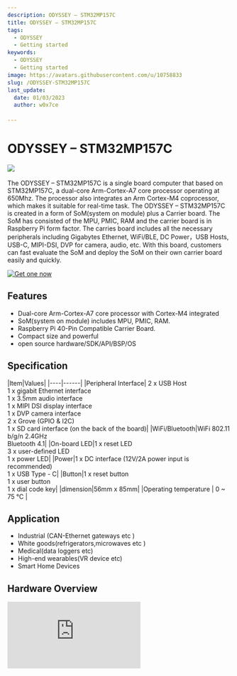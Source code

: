 ```yaml
---
description: ODYSSEY – STM32MP157C
title: ODYSSEY – STM32MP157C
tags:
  - ODYSSEY
  - Getting started
keywords:
  - ODYSSEY
  - Getting started
image: https://avatars.githubusercontent.com/u/10758833
slug: /ODYSSEY-STM32MP157C
last_update:
  date: 01/03/2023
  author: w0x7ce

---
```


# ODYSSEY – STM32MP157C

 ![](https://files.seeedstudio.com/wiki/ODYSSEY-STM32MP157C/IMG/perspective-19.png)

The ODYSSEY – STM32MP157C is a single board computer that based on STM32MP157C, a dual-core Arm-Cortex-A7 core processor operating at 650Mhz. The processor also integrates an Arm Cortex-M4 coprocessor, which makes it suitable for real-time task. The ODYSSEY – STM32MP157C is created in a form of SoM(system on module) plus a Carrier board. The SoM has consisted of the MPU, PMIC, RAM and the carrier board is in Raspberry Pi form factor. The carries board includes all the necessary peripherals including Gigabytes Ethernet, WiFi/BLE, DC Power，USB Hosts, USB-C, MIPI-DSI, DVP for camera, audio, etc. With this board, customers can fast evaluate the SoM and deploy the SoM on their own carrier board easily and quickly.

[![Get one now](https://files.seeedstudio.com/wiki/Seeed-WiKi/docs/images/get_one_now.png)](https://www.seeedstudio.com/ODYSSEY-STM32MP157C-p-4464.html)


## Features

- Dual-core Arm-Cortex-A7 core processor with Cortex-M4 integrated
- SoM(system on module) includes MPU, PMIC, RAM. 
- Raspberry Pi 40-Pin Compatible Carrier Board.
- Compact size and powerful
- open source hardware/SDK/API/BSP/OS

## Specification

<div>
  |Item|Values|
  |----|------|
  |Peripheral Interface| 2 x USB Host<br />1 x gigabit Ethernet interface<br />1 x 3.5mm audio interface<br />1 x MIPI DSI display interface<br />1 x DVP camera interface<br />2 x Grove (GPIO &amp; I2C)<br />1 x SD card interface (on the back of the board)|
  |WiFi/Bluetooth|WiFi 802.11 b/g/n 2.4GHz<br />Bluetooth 4.1|
  |On-board LED|1 x reset LED<br />3 x user-defined LED<br />1 x power LED|
  |Power|1 x DC interface (12V/2A power input is recommended)<br />1 x USB Type - C|
  |Button|1 x reset button<br />1 x user button<br />1 x dial code key|
  |dimension|56mm x 85mm|
  |Operating temperature | 0 ~ 75 ℃ |
</div>


## Application

- Industrial (CAN-Ethernet gateways etc )
- White goods(refrigerators,microwaves etc )
- Medical(data loggers etc)
- High-end wearables(VR device etc)
- Smart Home Devices

## Hardware Overview

<iframe src="https://3dwarehouse.sketchup.com/embed/6eecf961-5dd1-4baf-94e4-72f130c5542d" frameBorder={0} scrolling="no" marginHeight={0} marginWidth={0} width={580} height={326} allowFullScreen />


ODYSSEY – STM32MP157C consists of two parts: Carrier board and Seeed SoM - STM32MP157C.

Carrier board hardware details follow:

 ![](https://files.seeedstudio.com/wiki/ODYSSEY-STM32MP157C/IMG/front.png)

 ![](https://files.seeedstudio.com/wiki/ODYSSEY-STM32MP157C/IMG/back.png)

- **1.Carrier board :** Install the Seeed SoM-STM32MP157C area, if the user wants to remove the core board, slowly tilt the core board up and then remove, never remove by hand.

- **2.DC Power Input Port :** 12V~24V/2A (12V/2A power input is recommended)(5.5x2.1mm center-positive barrel).

- **3.ETH Interface :** Network cable interface can be connected to gigabit level network.

- **4.USB Host:** Two USB Host ports.

- **5.USB Device:** USB 2.0 Type C. If Type C is used as board power input, a 5V/3A power adapter should be used.

- **6.Digital Grove Interface:** Connect the Grove interface to the digital pin. 

- **7.IIC Grove Interface:** Connect the Grove interface to the IIC pin.

- **8.American Standard 3.5mm:**  Audio interface.

- **9.MIPI DSI Interface:** Connect to a display with a MIPI DSI interface(FPC 20Pin 1.0mm).

- **10.40 PIN GPIO Interface:** Compatible with Raspberry Pi's 40-PIN.

- **11.AP6236:** 2.4G WiFi & BT 4.2 control chip.

- **12.Slide Switch:** Can be used to select SD card or eMMC to start.

- **13.Debug UART:** The system default debugging serial port can enter this serial port to access the system, we'll talk more about how to do that later.

- **14.JST 1.0mm:** 3VRTC battery interface.

- **15.RST Key:** system reset key.

- **16.PWR Button:** Long press about 8S to shut down, short press to boot.

- **17.User Button:** User programmable buttons.

- **18.PWR LED:** Development board power led.

- **19.User LED:** User programmable led.

- **20.ACA-5036-A2-CC-S:** Onboard 2.4G ceramic antenna.

- **21.The IPEX 1 generation:** External 2.4 G external antenna seat(When using an external antenna, need remove R49, R51 0Ω welding)

- **22. SD card slot:** Is the area where a micro-sd card with the system is inserted.

- **23.DVP camera interface :** Connect to camera with DVP interface (FPC 20Pin 1.0mm).

- **24.KSZ9031:** 1000M Network cable drive network card.

- **25.STMPS2252MTR:** Power switch chip.

- **26.MP9943:** Buck DCDC Power chip.

- **27.WM8960:** Audio codec chip.

- **28.MP2161:** Buck DCDC Power chip.

### Pin Function

![](https://files.seeedstudio.com/wiki/ODYSSEY-STM32MP157C/IMG/GPIO.png)

ODYSSEY - STM32MP157C's 40-pin is fully compatible with Raspberry Pi's 40PIN, including GPIO, IIC, UART, SPI, IIS and PWM pins.

## Introduction To Software

### Preparatory Work

**Materials Required**

- ODYSSEY – STM32MP157C
- Wi-Fi network
- 4GB (or more memory) SD card and SD card reader
- PC or Mac
- [USB To Uart Adapter](https://www.seeedstudio.com/USB-To-Uart-5V%26amp%3B3V3-p-1832.html) (optional)
- 12V/2A DC interface adapter for power supply (optional)
- A USB type-c cable

<div className="admonition warning">
  <p className="admonition-title">Caution</p>
  Please plug the USB cable gently, otherwise you may damage the interface.Please use the USB cable with 4 wires inside, the 2 wires cable can't transfer data. If you are not sure about the wire you have, you can click <a href="https://www.seeedstudio.com/USB-3-1-Type-C-to-A-Cable-1-Meter-3-1A-p-4085.html"><b>here</b></a> to buy
</div>

**Mirror Installation**

Like Raspberry Pi, you need to install the ODYSSEY – STM32MP157C image from your SD card to get it up and running. We offer two ways to start ODYSSEY – STM32MP157C. You can boot from an SD card or from eMMC.

**A. Boot from SD card**

- **Step 1.** Select the [firmware](https://files.seeedstudio.com/linux/ODYSSEY%E2%80%93STM32MP157C/stm32mp1-debian-buster-console-armhf-latest-2gb.img.xz) you want to download:

- **Step 2.** Connect an SD card to a PC or MAC with an SD card reader, an SD card with more than 4G memory is required.

- **Step 3.** <font face>Click here to download <a href="https://etcher.io/">Etcher</a>, then use the Etcher to write the  ```*.img.xz``` file directly to the SD card. Or extract the ```*.img.xz``` file into a ```*.img``` file, and then burn it to an SD card using another mirror write tool. <br /><br />Click the plus icon to add the newly downloaded image file and the software will automatically select the SD card you inserted. Then click Flash! writing. It takes about 10 minutes to finish.</font>

![](https://files.seeedstudio.com/wiki/ODYSSEY-STM32MP157C/IMG/stm32_flash_sd.png)


- **Step 4.** After writing the image to the SD card, insert the SD card into ODYSSEY – STM32MP157C. Use USB type-c port to power the Carrier board. Do not take out the SD card during writing. ODYSSEY – STM32MP157C will boot from the SD card, you can see the PWR and USER LED lighting on SOM. Now, go to the next section: the serial console.

<div class="admonition note" >
<p class="admonition-title">Note</p>
they mean to start up failed if the USER LED does not blink.Please check the boot switch whether it is SD_CARD.
</div>

- **Step 5.** After writing the image to the SD card, insert the SD card into ODYSSEY – STM32MP157C. Use USB type-c port to power the Carrier board. Do not take out the SD card during writing. ODYSSEY – STM32MP157C will boot from the SD card, you can see the PWR and USER LED lighting on SOM. Now, go to the next section: the serial console.

**B. Boot from eMMC**

<div class="admonition note" >
<p class="admonition-title">Note</p>
If you want to Boot from eMMC, you have to access next section: the serial console first.
</div>

- **Step 1.** the process is the same as **A. Boot from SD card** if you first start up the ODYSSEY – STM32MP157C.

- **Step 2.** Edit /boot/uEnv.txt to start eMMC boot then reboot.

```bash
sudo sh -c "echo cmdline=init=/opt/scripts/tools/eMMC/init-eMMC-flasher-v3-stm32mp1.sh >> /boot/uEnv.txt"
sudo reboot
```

- **Step 3.** Wait for the USER LED bright continuously.that indicate the eMMC boot successfully if the USER LED bright continuously.

- **Step 4.** Power off and unplug the SD card.

- **Step 5.** Set the slide switch to EMMC and restart.

**Serial Console**

Now your ODYSSEY – STM32MP157C is up, you may want to access your Linux system through the console, then set up Network, and so on. A serial port access method is provided for Linux access:

- UART port - Used to debug low-level problems.(recommend)


**Connect via UART port**

In this section, we'll walk you through the use of the USB to TTL adapter, which connects to the ODYSSEY – STM32MP157C's Uart port(Located at the upper right of ODYSSEY – STM32MP157C), to establish a connection between your computer and ODYSSEY -STM32MP157C.

![](https://files.seeedstudio.com/wiki/ODYSSEY-STM32MP157C/IMG/uart_connection.png)

- **Step 1.** Connect Uart port To PC/Mac using USB To TTL Adapter.If you don't have USB To TTL Adapter, click [HERE](https://www.seeedstudio.com/catalogsearch/result/?q=UART) to buy.（RX->TX,TX->RX）

- **Step 2.** Using the following serial debugging tools, the baud rate is 115200:
    - Windows : Use [PUTTY](https://www.chiark.greenend.org.uk/~sgtatham/putty/latest.html), select ```Serial``` protocol, fill in the COM port corresponding to ODYSSEY -STM32MP157C,```115200``` baud rate, 8 bit, no parity bits, a stop bit 1, no flow control.
    - Linux : Depending on the USB To TTL Adapter, should be ```screen /dev/ttyACM0(,1, and so on) 115200``` or ```screen /dev/ttyUSB0(,1, and so on) 115200```.
    - Mac : Depending on the USB To TTL Adapter, should be ```screen /dev/cu.usbserial1412(,1422, and so on) 115200``` or ```screen /dev/cu.usbmodem1412(,1422, and so on) 115200```.

- **Step 3.** The default user name is ```debian```, the password is ```temppwd```

- **Step 4.** If you don't have USB to TTL Adapter, you can also use Arduino. If you use Arduino, connect one end of the jumper to the Arduino's RESET pin and the other end to the Arduino's GND pin. This will bypass your Arduino's ATMEGA MCU and turn your Arduino into a USB to TTL adapter. Please refer [HERE](https://www.youtube.com/watch?v=qqSLwK1DP8Q) Video tutorial. Now connect the GND pin of Arduino to the GND pin of ODYSSEY -STM32MP157C's Uart port. Connect Rx pins on Arduino to Rx pins on ODYSSEY -STM32MP157C's Uart port. Connect the Tx pin on the Arduino to the Tx pin on the ODYSSEY -STM32MP157C Uart port. Finally, connect the Arduino to the PC/Mac via the Arduino's USB cable. Now check to see if your PC/Mac has found your Arduino by typing the following command:

```
ls /dev/cu.usb* (Mac)
ls /dev/ttyACM* (Linux)
```
You should get feedback like this:

```
/dev/cu.usbmodem14XX where XX will vary depending on which USB port you used (on Mac)
/dev/ttyACMX where X will vary depending on which USB port you used  (on Linux)
```
Now follow the steps above to connect to ODYSSEY – STM32MP157C via a serial connection. This is usually what we need to do when we first boot up, as you will then set up ODYSSEY – STM32MP157C for Wi-Fi connection and then SSH connection.

**Network Settings**

**A. Ethernet connection**

You can connect to the network using an Ethernet cable. Just plug in the Ethernet cable to the Internet.
Now, go to the next section: the Basic tool install.

**B. Wi-Fi Settings**

<div className="admonition note">
  <p className="admonition-title">Note</p>
  If you want to using Wi-Fi, you have to access next section: Basic tool install first.
</div>

- **Step 1.** Check the version of Linux kernel in the current environment and install the header file of kernel version.

```bash
sudo apt install linux-headers-$(uname -r) -y
```

- **Step 2.** Make and install driver of stm32p1 from `seeed-linux-dtverlays` in the GitHub.

```bash
git clone https://github.com/Seeed-Studio/seeed-linux-dtverlays
cd seeed-linux-dtverlays
make all_stm32mp1 CUSTOM_MOD_FILTER_OUT="jtsn-wm8960" && sudo make install_stm32mp1 CUSTOM_MOD_FILTER_OUT="jtsn-wm8960"
```

- **Step 3.** add dtbo package in `/boot/uEnv.txt` to make it become effective after reboot.

```bash
sudo sh -c "echo uboot_overlay_addr0=/lib/firmware/stm32mp1-seeed-ap6236.dtbo >> /boot/uEnv.txt"
sudo reboot
```

- **Step 4.** Connect the wifi

Configure the ODYSSEY – STM32MP157C network through the network management tool `connmanctl`, which has been installed on the ODYSSEY -STM32MP157C image. Follow these instructions to easily complete the configuration. 

```
robot@ev3dev:~$ sudo connmanctl
Error getting VPN connections: The name net.connman.vpn was not provided by any
connmanctl> enable wifi
Enabled wifi
connmanctl> scan wifi
Scan completed for wifi
connmanctl> services
*AO Wired                ethernet_b827ebbde13c_cable
                         wifi_e8de27077de3_hidden_managed_none
    AH04044914           wifi_e8de27077de3_41483034303434393134_managed_psk
    Frissie              wifi_e8de27077de3_46726973736965_managed_psk
    ruijgt gast          wifi_e8de27077de3_7275696a67742067617374_managed_psk
    schuur               wifi_e8de27077de3_736368757572_managed_psk
connmanctl> agent on
Agent registered
connmanctl> connect wifi_e8de27077de3_41      # You can use the TAB key at this point to autocomplete the name
connmanctl> connect wifi_e8de27077de3_41483034303434393134_managed_psk
Agent RequestInput wifi_e8de27077de3_41483034303434393134_managed_psk
  Passphrase = [ Type=psk, Requirement=mandatory ]
Passphrase? *************
Connected wifi_e8de27077de3_41483034303434393134_managed_psk
connmanctl> quit
```

Now use the following command to find ODYSSEY – STM32MP157C's IP address. 
```
ifconfig
```

**Basic tool install**

***1.SSH***

SSH, short for Secure Shell, is formulated by the Network Working Group of IETF. SSH is a security protocol based on the application layer. SSH is a more reliable protocol that provides security for remote login sessions and other network services. There is no SSH protocol in the image provided by us, so we need to configure it through the serial port, so as to realize the communication between the device and the computer through SSH protocol. Enter the following command to install the SSH service in ODYSSEY -STM32MP157C.

```bash
sudo apt install ssh -y
```

Next, we'll use SSH to access ODYSSEY – STM32MP157C. Windows users can use third-party SSH clients. For Linux/Mac users, the SSH client is built in.

- Windows users : Use PUTTY, select SSH protocol, fill in the correct IP address and click open. The user name is debian and the password is temppwd.

- Linux/Mac users :
```
ssh debian@IP
// password: temppwd
```

<div class="admonition note" >
<p class="admonition-title">Note</p>
If the performance experience degrades while using SSH, please switch to a more accessible WiFi network.
</div>

***2.GIT***

Git is a free and open source distributed version control system designed to handle everything from small to very large projects with speed and efficiency.

```bash
sudo apt install git -y
```

***3.MAKE***

```bash
sudo apt install make device-tree-compiler gcc -y
```

***4.WGET***

```bash
sudo apt install wget -y
```

**Bluetooth Setting Up**

- **Step 1.** Check the version of Linux kernel in the current environment and install the header file of kernel version.

```bash
sudo apt install linux-headers-$(uname -r) -y
```

- **Step 2.** Make and install driver of stm32p1 from `seeed-linux-dtverlays` in the GitHub.

```bash
git clone https://github.com/Seeed-Studio/seeed-linux-dtverlays
cd seeed-linux-dtverlays
make all_stm32mp1 CUSTOM_MOD_FILTER_OUT="jtsn-wm8960" && sudo make install_stm32mp1 CUSTOM_MOD_FILTER_OUT="jtsn-wm8960"
```

- **Step 3.** add dtbo package in `/boot/uEnv.txt` to make it become effective after reboot.

```bash
sudo sh -c "echo uboot_overlay_addr0=/lib/firmware/stm32mp1-seeed-ap6236.dtbo >> /boot/uEnv.txt"
sudo reboot
```

**Activate the bluetooth**

Then activate the bluetooth by the command:

```
sudo apt -y install bluetooth bluez bluez-tools rfkill
systemctl is-enabled bluetooth.service
```

**Connect the bluetooth**

- **Step 1.** Scan the bluetooch by using bluetoothctl

the bluetoothctl is a tool that controls the Bluetooth to connect the other Bluetooth.

```
debian@npi:~$ bluetoothctl
[NEW] Controller 43:43:A0:12:1F:AC ReSpeaker-1FAC [default]
Agent registered
[bluetooth]# scan on
Discovery started
[CHG] Controller 43:43:A0:12:1F:AC Discovering: yes
[NEW] Device C8:69:CD:BB:9B:B3 C8-69-CD-BB-9B-B3
[NEW] Device E1:D9:68:0E:51:C0 MTKBTDEVICE
[NEW] Device 62:15:9C:3F:40:AA 62-15-9C-3F-40-AA
[NEW] Device 56:AF:DE:C0:34:25 56-AF-DE-C0-34-25
[NEW] Device B8:86:87:99:FB:10 SOLARRAIN
[CHG] Device B8:86:87:99:FB:10 Trusted: yes
[NEW] Device 04:5D:4B:81:35:84 MDR-1000X
[CHG] Device 04:5D:4B:81:35:84 Trusted: yes
[CHG] Device 4C:04:59:38:D3:25 ManufacturerData Key: 0x004c
[CHG] Device 4C:04:59:38:D3:25 ManufacturerData Value:
  10 05 0b 10 99 18 0a                             .......
[bluetooth]# scan off
[CHG] Device 04:5D:4B:81:35:84 RSSI is nil
[CHG] Device B8:86:87:99:FB:10 TxPower is nil
[CHG] Device B8:86:87:99:FB:10 RSSI is nil
[CHG] Device 4C:04:59:38:D3:25 RSSI is nil
[CHG] Device 58:44:98:93:35:24 RSSI is nil
Discovery stopped
[bluetooth]#

```

- **Step 2.** Now using the command `pair + device ID` to match bluetooth device with the ODYSSEY – STM32MP157C.

- **Step 3.** When you see the messega `Pairing successful`, tap `connect + device ID`.

```
[bluetooth]# pair 04:5D:4B:81:35:84
Attempting to pair with 04:5D:4B:81:35:84
[CHG] Device 04:5D:4B:81:35:84 Connected: yes
[CHG] Device 04:5D:4B:81:35:84 UUIDs: 00001108-0000-1000-8000-00805f9b34fb
[CHG] Device 04:5D:4B:81:35:84 UUIDs: 0000110b-0000-1000-8000-00805f9b34fb
[CHG] Device 04:5D:4B:81:35:84 UUIDs: 0000110c-0000-1000-8000-00805f9b34fb
[CHG] Device 04:5D:4B:81:35:84 UUIDs: 0000110e-0000-1000-8000-00805f9b34fb
[CHG] Device 04:5D:4B:81:35:84 UUIDs: 0000111e-0000-1000-8000-00805f9b34fb
[CHG] Device 04:5D:4B:81:35:84 ServicesResolved: yes
[CHG] Device 04:5D:4B:81:35:84 Paired: yes
Pairing successful
[CHG] Controller 43:43:A0:12:1F:AC Discoverable: no
[CHG] Device 04:5D:4B:81:35:84 ServicesResolved: no
[CHG] Device 04:5D:4B:81:35:84 Connected: no
[CHG] Controller 43:43:A0:12:1F:AC Discoverable: yes
[bluetooth]# connect 04:5D:4B:81:35:84
Attempting to connect to 04:5D:4B:81:35:84
[CHG] Device 04:5D:4B:81:35:84 Connected: yes
Connection successful
[CHG] Device 04:5D:4B:81:35:84 ServicesResolved: yes
[CHG] Controller 43:43:A0:12:1F:AC Discoverable: no
[MDR-1000X]#
```

If `Connection successful` pops up, configuration!

## CANBUS Communication

The following is the process of CANBUS communication using [2 Channel CAN BUS FD Shield for Raspberry Pi](https://www.seeedstudio.com/2-Channel-CAN-BUS-FD-Shield-for-Raspberry-Pi-p-4072.html) based on ODYSSEY -- STM32MP157C, first use [Seeeduino V4.2](https://www.seeedstudio.com/Seeeduino-V4-2-p-2517.html) to collect the environment temperature and humidity, and then through the Seeeduino V4.2 [CAN - BUS shields V2](https://www.seeedstudio.com/CAN-BUS-Shield-V2.html) above and the ODYSSEY – STM32MP157C Channel 2 CAN BUS FD shields above for Raspberry Pi communication.

### Preparation Work

**Materials Required**

- ODYSSEY - STM32MP157C
- Wi-Fi network
- 4GB (or more than 4GB) SD card and SD card reader
- PC or Mac
- [USB To Uart Adapter](https://www.seeedstudio.com/USB-To-Uart-5V%26amp%3B3V3-p-1832.html)(optional)
- 12V/2ADC interface adapter for power supply (optional)
- A USB type-c cable
- Two double-male dupont lines
- [CAN-BUS Shield V2](https://www.seeedstudio.com/CAN-BUS-Shield-V2.html)
- [Seeeduino V4.2](https://www.seeedstudio.com/Seeeduino-V4-2-p-2517.html)
- [2 Channel CAN BUS FD Shield for Raspberry Pi](https://www.seeedstudio.com/2-Channel-CAN-BUS-FD-Shield-for-Raspberry-Pi-p-4072.html)
- [Grove - Light Sensor v1.2](https://www.seeedstudio.com/Grove-Light-Sensor-v1-2.html)
- [Grove - I2C High Accuracy Temp&Humi Sensor (SHT35)](https://www.seeedstudio.com/catalogsearch/result/?q=sht35)

**Hardware Connection**

- **Step 1.** According to the [installation guide](https://wiki.seeedstudio.com/2-Channel-CAN-BUS-FD-Shield-for-Raspberry-Pi/#mounting-guide) insert 2 Channel CAN BUS FD Shield for Raspberry Pi onto ODYSSEY - STM32MP157C.
- **Step 2.** Insert CAN BUS Shield V2 into Seeeduino V4.2.
- **Step 3.** Connect Channel CAN BUS FD Shield for Raspberry Pi to can-bus Shield V2 using jumper wire.

|2 Channel CAN BUS FD Shield for Raspberry Pi|CAN-BUS Shield V2|
|:----:|:------:|
|CAN_0_L|CANL|
|CAN_0_H|CANH|

- **Step 4.** Power ODYSSEY STM32MP157C and Seeeduino V4.2

**Dependency installation**

- **Step 1.** Install the environment for `python`.

```bsah
sudo apt update
sudo apt install python3 python3-distutils python3-pyqt5  python3-pip python3-numpy -y
sudo pip3 install python-can pyqtgraph
```
- **Step 2.** Install `git`.

```bsah
sudo apt install git -y
```

- **Step 3.** Install the `make` related environment.

```bsah
sudo apt install make device-tree-compiler gcc -y
```

### software installation

**Install CAN-HAT and LCD drivers**

- **Step 1.** Check the version of Linux kernel in the current environment and install the header file of kernel version.

```bash
sudo apt install linux-headers-$(uname -r) -y
```

- **Step 2.** Make and install driver of stm32p1 from `seeed-linux-dtverlays` in the GitHub.

```bash
git clone https://github.com/Seeed-Studio/seeed-linux-dtverlays
cd seeed-linux-dtverlays
make all_stm32mp1 CUSTOM_MOD_FILTER_OUT="jtsn-wm8960" && sudo make install_stm32mp1 CUSTOM_MOD_FILTER_OUT="jtsn-wm8960"
```

- **Step 3.** add dtbo package in `/boot/uEnv.txt` to make it become effective after reboot.

```bash
sudo sh -c "echo uboot_overlay_addr7=/lib/firmware/stm32mp1-seeed-lcd-01.dtbo >> /boot/uEnv.txt"
sudo sh -c "echo uboot_overlay_addr8=/lib/firmware/stm32mp1-MCP2517FD-can0.dtbo >> /boot/uEnv.txt"
sudo reboot
```

- **Step 4.** Check the driver whether install successfully by using `dmesg`, you will view the below information if it is successful.

```bash
debian@npi:~$ sudo insmod /lib/modules/$(uname -r)/extra/seeed/mcp25xxfd-can.ko
debian@npi:~$ dmesg | grep spi
[    1.057609] spi_stm32 44009000.spi: driver initialized
[    9.852726] mcp25xxfd spi0.0: Linked as a consumer to regulator.6
[    9.966510] mcp25xxfd spi0.0: MCP2517 successfully initialized.

debian@npi:~$ ifconfig -a
can0: flags=128<NOARP>  mtu 16
        unspec 00-00-00-00-00-00-00-00-00-00-00-00-00-00-00-00  txqueuelen 10  (UNSPEC)
        RX packets 0  bytes 0 (0.0 B)
        RX errors 0  dropped 0  overruns 0  frame 0
        TX packets 0  bytes 0 (0.0 B)
        TX errors 0  dropped 0 overruns 0  carrier 0  collisions 0
```

**Config CAN-HAT and LCD**

- **Step 1.** Configure `can-bus`

```bash
sudo ip link set can0 up type can bitrate 500000 dbitrate 8000000 restart-ms 1000 berr-reporting on fd on
sudo ifconfig can0 txqueuelen 65536

debian@npi:~$ ip -details link show can0
3: can0: <NOARP,UP,LOWER_UP,ECHO> mtu 16 qdisc pfifo_fast state UNKNOWN mode DEFAULT group default qlen 10
    link/can  promiscuity 0 minmtu 0 maxmtu 0
    can state ERROR-ACTIVE (berr-counter tx 0 rx 0) restart-ms 0
          bitrate 500000 sample-point 0.875
          tq 25 prop-seg 34 phase-seg1 35 phase-seg2 10 sjw 1
          mcp25xxfd: tseg1 2..256 tseg2 1..128 sjw 1..128 brp 1..256 brp-inc 1
          mcp25xxfd: dtseg1 1..32 dtseg2 1..16 dsjw 1..16 dbrp 1..256 dbrp-inc 1
          clock 40000000numtxqueues 1 numrxqueues 1 gso_max_size 65536 /gso_max_segs 65535
```

- **Step 2.** Configure the `lcd` environment

```bash
export QT_QPA_PLATFORM=linuxfb:fb=/dev/fb0
```

### Run the Demo

Run the following code on 'ODYSSEY - STM32MP157C'

```bash
cd ~
git clone https://github.com/SeeedDocument/ODYSSEY-STM32MP157C.git
cd ~/ODYSSEY-STM32MP157C/examples
python3 QtViewerForStm32p1.py
```

Run [CanBus_SendForArduino.ino](https://files.seeedstudio.com/wiki/Seeed-NPi-STM32MP157C/examples/CanBus_SendForArduino.ino) on `Seeeduino V4.2`.

![](https://files.seeedstudio.com/wiki/ODYSSEY-STM32MP157C/IMG/can_bus_demo.png)


## Play with GPIO

This part will introduce how to use **grove.py** to control GPIO and Grove Socket on ODYSSEY STM32MP157C.there exists two way to connect with the Grove Socket in this board. the one hand is using the Digital Grove Interface and  IIC Grove Interface, the other is using ODYSSEY - STM32MP157C's 40-pin. The description of the PIN defines for the ODYSSEY - STM32MP157C's 40-pin please refer to [Pin Function](#Pin Function).It is convenient for you to use this ODYSSEY - STM32MP157C's 40-pin.So,Let's go.

### Set to the gpio mode

- **Step 1.** Check the version of Linux kernel in the current environment and install the header file of kernel version.

```bash
sudo apt install linux-headers-$(uname -r) -y
```

- **Step 2.** Make and install driver of stm32p1 from `seeed-linux-dtverlays` in the GitHub.

```bash
git clone https://github.com/Seeed-Studio/seeed-linux-dtverlays
cd seeed-linux-dtverlays
make all_stm32mp1 CUSTOM_MOD_FILTER_OUT="jtsn-wm8960" && sudo make install_stm32mp1 CUSTOM_MOD_FILTER_OUT="jtsn-wm8960"
```

- **Step 3.** add dtbo package in `/boot/uEnv.txt` to make it become effective after reboot.

```bash
sudo sh -c "echo uboot_overlay_addr1=/lib/firmware/stm32mp1-seeed-spi5.dtbo >> /boot/uEnv.txt"
sudo sh -c "echo uboot_overlay_addr2=/lib/firmware/stm32mp1-seeed-usart2.dtbo >> /boot/uEnv.txt"
sudo sh -c "echo uboot_overlay_addr3=/lib/firmware/stm32mp1-seeed-i2c4.dtbo >> /boot/uEnv.txt"
sudo reboot
```

- **Step 4.** Install the environment for `python3`.

```bsah
sudo apt install python3 python3-pip -y
```

###  Digital output on Basehat by using Grove.py

#### Hardware

- **Step 1**. Things used in this project:

| ODYSSEY – STM32MP157C |  Grove - Buzzer | Grove Base Hat for Raspberry Pi |
|--------------|-------------|----------------|
|![enter image description here](https://files.seeedstudio.com/wiki/ODYSSEY-STM32MP157C/IMG/perspective-19-210X157.png)|![enter image description here](https://files.seeedstudio.com/wiki/Base_Shield_V2/img/Buzzer.png)|![image](https://github.com/SeeedDocument/Grove_Base_Hat_for_Raspberry_Pi/raw/master/img/thumbnail.jpg)|
|[Get ONE Now](https://www.seeedstudio.com/ODYSSEY-STM32MP157C-p-4464.html)|[Get ONE Now](https://www.seeedstudio.com/Grove-Buzzer.html)|[Get ONE Now](https://www.seeedstudio.com/Grove-Base-Hat-for-Raspberry-Pi.html)|

- **Step 2**. Plug the Grove Base Hat into ODYSSEY - STM32MP157C.

- **Step 3**. Connect the Grove Buzzer to D5 port of the Base Hat.

- **Step 4**. Connect the ODYSSEY - STM32MP157C to PC through USB cable.

#### Software

- **Step 1**. Install the Grove.py

```bash
sudo pip3 install Seeed-grove.py
```

- **Step 2**. Download the source file by cloning the grove.py library.

```bash
cd ~
git clone https://github.com/Seeed-Studio/grove.py
```

- **Step 3**. Excute below command to run the code.

```bash
cd grove.py/grove
sudo python3 grove_gpio.py 5
```

<div class="admonition note" >
<p class="admonition-title">Note</p>
we will hear sound from the buzzer if everything has been well.
</div>

###  Digital Input on Basehat by using Grove.py

#### Hardware

- **Step 1**. Things used in this project:

| ODYSSEY – STM32MP157C |  Grove - Button | Grove Base Hat for Raspberry Pi |
|--------------|-------------|----------------|
|![enter image description here](https://files.seeedstudio.com/wiki/ODYSSEY-STM32MP157C/IMG/perspective-19-210X157.png)|![enter image description here](https://files.seeedstudio.com/wiki/Grove_Button/img/button_s.jpg)|![image](https://github.com/SeeedDocument/Grove_Base_Hat_for_Raspberry_Pi/raw/master/img/thumbnail.jpg)|
|[Get ONE Now](https://www.seeedstudio.com/ODYSSEY-STM32MP157C-p-4464.html)|[Get ONE Now](https://www.seeedstudio.com/Grove-Button-P.html)|[Get ONE Now](https://www.seeedstudio.com/Grove-Base-Hat-for-Raspberry-Pi.html)|

- **Step 2**. Plug the Grove Base Hat into ODYSSEY - STM32MP157C.

- **Step 3**. Connect the Grove Button to D5 port of the Base Hat.

- **Step 4**. Connect the ODYSSEY - STM32MP157C to PC through USB cable.

#### Software

- **Step 1**. Install the Grove.py

```bash
sudo pip3 install Seeed-grove.py
```

- **Step 2**. Download the source file by cloning the grove.py library.

```bash
cd ~
git clone https://github.com/Seeed-Studio/grove.py
```

- **Step 3**. Excute below command to run the code.

```bash
cd grove.py/grove
sudo python3 grove_button.py 5
```

<div class="admonition note" >
<p class="admonition-title">Note</p>
we will view some information at the terminal if the button has been pressed.
</div>

###  ADC on Basehat by using Grove.py

#### Hardware

- **Step 1**. Things used in this project:

| ODYSSEY – STM32MP157C |  Grove - Temperature Sensor | Grove Base Hat for RasPi |
|--------------|-------------|----------------|
|![enter image description here](https://files.seeedstudio.com/wiki/ODYSSEY-STM32MP157C/IMG/perspective-19-210X157.png)|![enter image description here](https://files.seeedstudio.com/wiki/Grove-Temperature_Sensor_V1.2/img/Grove_Temperature_Sensor_View_little.jpg)|![image](https://github.com/SeeedDocument/Grove_Base_Hat_for_Raspberry_Pi/raw/master/img/thumbnail.jpg)|
|[Get ONE Now](https://www.seeedstudio.com/ODYSSEY-STM32MP157C-p-4464.html)|[Get ONE Now](https://www.seeedstudio.com/Grove-Temperature-Sensor-p-774.html)|[Get ONE Now](https://www.seeedstudio.com/Grove-Base-Hat-for-Raspberry-Pi.html)|

- **Step 2**. Plug the Grove Base Hat into ODYSSEY - STM32MP157C.

- **Step 3**. Connect the temperature sensor to port A0 of the Base Hat.

- **Step 4**. Connect the ODYSSEY - STM32MP157C to PC through USB cable.

#### Software

- **Step 1**. Install the Grove.py

```bash
sudo pip3 install Seeed-grove.py
```

- **Step 2**. Download the source file by cloning the grove.py library.

```bash
cd ~
git clone https://github.com/Seeed-Studio/grove.py
```

- **Step 3**. Excute below command to run the code.

```bash
cd grove.py/grove
sudo python3 grove_temperature_sensor.py 0
```

<div class="admonition note" >
<p class="admonition-title">Note</p>
we will view temperature data at the terminal if everything has been well.
</div>

###  UART on Basehat by using Grove.py

#### Hardware

- **Step 1**. Things used in this project:

| ODYSSEY – STM32MP157C | Grove Base Hat for RasPi |
|--------------|----------------|
|![enter image description here](https://files.seeedstudio.com/wiki/ODYSSEY-STM32MP157C/IMG/perspective-19-210X157.png)|![image](https://files.seeedstudio.com/wiki/Grove_Base_Hat_for_Raspberry_Pi/img/thumbnail.jpg)|
|[Get ONE Now](https://www.seeedstudio.com/ODYSSEY-STM32MP157C-p-4464.html)|[Get ONE Now](https://www.seeedstudio.com/Grove-Base-Hat-for-Raspberry-Pi-p-3186.html)|

- **Step 2**. Plug the Grove Base Hat into ODYSSEY - STM32MP157C.

- **Step 3**. Connect RX To TX in Basehat using jumper

- **Step 4**. Connect the ODYSSEY - STM32MP157C to PC through USB cable.

#### Software

- **Step 1**. Install the Grove.py

```bash
sudo pip3 install Seeed-grove.py
```

- **Step 2**. Download the source file by cloning the grove.py library.

```bash
cd ~
git clone https://github.com/Seeed-Studio/grove.py
```

- **Step 3**. Excute below command to run the code.

```bash
cd grove.py/grove
python uart.py
```

if we connect the TX to RX we will get `hello seeder` at terminal.and the location of TX and RX we can view [Pin Function](https://wiki.seeedstudio.com/ODYSSEY-STM32MP157C/#pin-function).


### I2S on ODYSSEY-STM32MP157C

In this section, we will explain the control principle of the Linux I2S programming. Now we will use I2S and ReSpeaker 2-Mics Pi HAT to tell you how to use it.

#### Hardware

- **Step 1**. Things used in this project:

| ODYSSEY – STM32MP157C | ReSpeaker 2-Mics Pi HAT |
|--------------|----------------|
|![enter image description here](https://files.seeedstudio.com/wiki/ODYSSEY-STM32MP157C/IMG/perspective-19-210X157.png)|![image](https://files.seeedstudio.com/wiki/ODYSSEY-STM32MP157C/IMG/res-thumbnail.png)|
|[Get ONE Now](https://www.seeedstudio.com/ODYSSEY-STM32MP157C-p-4464.html)|[Get ONE Now](https://www.seeedstudio.com/ReSpeaker-2-Mics-Pi-HAT.html)|

- **Step 2.** According to the [installation hardware guide](https://wiki.seeedstudio.com/ReSpeaker_2_Mics_Pi_HAT/#getting-started) insert ReSpeaker 2-Mics Pi HAT onto ODYSSEY – STM32MP157C.

#### Software

- **Step 1.** Install alsa-utils by using `apt`

```bash
sudo apt install alsa-utils -y
```

- **Step 2.** Go to the dtbs file location and download the stm32mp1 dtb file.

```sh
debian@npi:~$ cd /boot/dtbs/4.19.9-stm32-r1/
debian@npi:/boot/dtbs/4.19.9-stm32-r1$ sudo wget https://files.seeedstudio.com/wiki/ODYSSEY-STM32MP157C/res/stm32mp1-seeed-npi-full-rpi-exp.dtb
```

**Note:** You can also download the stm32mp1 `.dtb` file [**here**](https://files.seeedstudio.com/wiki/ODYSSEY-STM32MP157C/res/stm32mp1-seeed-npi-full-rpi-exp.dtb)

- **Step 3.** Config the `uEnv.txt` as following:

```sh
debian@npi:~$ sudo vi /boot/uEnv.txt
```

Change the dtb settings to

```
dtb=stm32mp1-seeed-npi-full-rpi-exp.dtb
```

- **Step 4.** reboot

```
sudo reboot
```
 
- **Step 5.** Go into the `seeed-linux-dtverleys` folder and configure soundstate as follow：

```sh
debian@npi:~$ cd ~/seeed-linux-dtverlays/
debian@npi:~/seeed-linux-dtverlays$ sudo cp extras/wm8960_asound-stm32mp1 /var/lib/alsa/asound.state
debian@npi:~/seeed-linux-dtverlays$ sudo alsactl restore
```

- **Step 6.** Check the driver whether install successfully by using `aplay` and `arecord`, you will view the below information if it is successful.

```sh
debian@npi:~/seeed-linux-dtverlays$ aplay -l
**** List of PLAYBACK Hardware Devices ****
card 0: seeed2micvoicec [seeed-2mic-voicecard], device 0: 4000b000.audio-controller-wm8960-hifi wm8960-hifi-0 []
  Subdevices: 1/1
  Subdevice #0: subdevice #0
card 1: STM32MP1SEEEDNP [STM32MP1-SEEEDNPi], device 0: 4400b004.audio-controller-wm8960-hifi0 wm8960-hifi0-0 []
  Subdevices: 1/1
  Subdevice #0: subdevice #0
debian@npi:~/seeed-linux-dtverlays$ arecord -l
**** List of CAPTURE Hardware Devices ****
card 0: seeed2micvoicec [seeed-2mic-voicecard], device 0: 4000b000.audio-controller-wm8960-hifi wm8960-hifi-0 []
  Subdevices: 1/1
  Subdevice #0: subdevice #0
card 1: STM32MP1SEEEDNP [STM32MP1-SEEEDNPi], device 1: 4400b024.audio-controller-wm8960-hifi1 wm8960-hifi1-1 []
  Subdevices: 1/1
  Subdevice #0: subdevice #0
```

- **Step 7.** Now you can start playing with ReSpeaker 2-Mics Pi Hat! For simple record and play testing, run the following command:

1. To record an audio to `test.wav`:

```sh
arecord -f cd -r 48000 -Dhw:0 test.wav
```

2. To play the `test.wav` audio. Remember to plug in a headphone or speaker to output the audio.

```sh
aplay -Dhw:0 -r 48000 test.wav
```

<div class="admonition note" >
<p class="admonition-title">Note</p>
if you cannot get any sound maybe you can reboot again.
</div>

For more information about the ReSpeaker 2-Mics Pi HAT you can visit [wiki](https://wiki.seeedstudio.com/ReSpeaker_2_Mics_Pi_HAT/)

## Resourses
-----
- **[PDF]** [STM32MP157C Datasheet](https://files.seeedstudio.com/wiki/Seeed-NPi-STM32MP157C/Hardware/stm32mp157c.pdf)
- **[SCH]** [Seeed SoM - STM32MP157C](https://files.seeedstudio.com/wiki/Seeed-NPi-STM32MP157C/Hardware/Seeed%20SoM%20-%20STM32MP157C%20v1.0_191212.pdf)
- **[SCH]** [ODYSSEY-STM32MP157C](https://files.seeedstudio.com/wiki/Seeed-NPi-STM32MP157C/Hardware/Seeed%20NPi%20-%20STM32MP157C%20v1.0_191212.pdf)
- **[3Dfile]** [ODYSSEY-STM32MP157C](https://files.seeedstudio.com/wiki/Seeed-NPi-STM32MP157C/Hardware/st.skp)
- **[OrCAD]** [ODYSSEY-STM32MP157C](https://files.seeedstudio.com/wiki/Seeed-NPi-STM32MP157C/Hardware/Seeed%20NPi%20-%20STM32MP157C%20v1.0_SCH%20%26%20PCB.zip)
- **[OrCAD]** [Seeed SoM - STM32MP157C](https://files.seeedstudio.com/wiki/Seeed-NPi-STM32MP157C/Hardware/Seeed%20SoM%20-%20STM32MP157C%20v1.0_SCH%20%26%20PCB%20.zip)
- **[PDF]** [ODYSSEY-STM32MP157C 2d file](https://files.seeedstudio.com/wiki/ODYSSEY-STM32MP157C/STM32-2d-file.pdf)
- **[PDF]** [STM32 Reference Guide](https://files.seeedstudio.com/wiki/ODYSSEY-STM32MP157C/STM32+Reference+Guide+V1.0.pdf)
- **[URL]** [Advanced system development](https://www.digikey.com/eewiki/display/linuxonarm/ODYSSEY-STM32MP157C)


# ODYSSEY-STM32MP157C Advanced system development
- [Availability](https://www.digikey.com/eewiki/display/linuxonarm/ODYSSEY-STM32MP157C#ODYSSEY-STM32MP157C-Availability)
- [Vendor Documentation](https://www.digikey.com/eewiki/display/linuxonarm/ODYSSEY-STM32MP157C#ODYSSEY-STM32MP157C-VendorDocumentation)
- [Basic Requirements](https://www.digikey.com/eewiki/display/linuxonarm/ODYSSEY-STM32MP157C#ODYSSEY-STM32MP157C-BasicRequirements)
- [ARM Cross Compiler: GCC](https://www.digikey.com/eewiki/display/linuxonarm/ODYSSEY-STM32MP157C#ODYSSEY-STM32MP157C-ARMCrossCompiler:GCC)
- [Bootloader: U-Boot](https://www.digikey.com/eewiki/display/linuxonarm/ODYSSEY-STM32MP157C#ODYSSEY-STM32MP157C-Bootloader:U-Boot)
- [Linux Kernel](https://www.digikey.com/eewiki/display/linuxonarm/ODYSSEY-STM32MP157C#ODYSSEY-STM32MP157C-LinuxKernel)
- [Root File System](https://www.digikey.com/eewiki/display/linuxonarm/ODYSSEY-STM32MP157C#ODYSSEY-STM32MP157C-RootFileSystem)
  - [Debian 10](https://www.digikey.com/eewiki/display/linuxonarm/ODYSSEY-STM32MP157C#ODYSSEY-STM32MP157C-Debian10)
  - [Ubuntu 20.04 LTS](https://www.digikey.com/eewiki/display/linuxonarm/ODYSSEY-STM32MP157C#ODYSSEY-STM32MP157C-Ubuntu20.04LTS)
- [Setup microSD card](https://www.digikey.com/eewiki/display/linuxonarm/ODYSSEY-STM32MP157C#ODYSSEY-STM32MP157C-SetupmicroSDcard)
- [Install Kernel and Root File System](https://www.digikey.com/eewiki/display/linuxonarm/ODYSSEY-STM32MP157C#ODYSSEY-STM32MP157C-InstallKernelandRootFileSystem)
- [Copy Root File System](https://www.digikey.com/eewiki/display/linuxonarm/ODYSSEY-STM32MP157C#ODYSSEY-STM32MP157C-CopyRootFileSystem)
- [Set uname_r in /boot/uEnv.txt](https://www.digikey.com/eewiki/display/linuxonarm/ODYSSEY-STM32MP157C#ODYSSEY-STM32MP157C-Setuname_rin/boot/uEnv.txt)
- [Device Tree Binary](https://www.digikey.com/eewiki/display/linuxonarm/ODYSSEY-STM32MP157C#ODYSSEY-STM32MP157C-DeviceTreeBinary)
- [Copy Kernel Image](https://www.digikey.com/eewiki/display/linuxonarm/ODYSSEY-STM32MP157C#ODYSSEY-STM32MP157C-CopyKernelImage)
- [Copy Kernel Device Tree Binaries](https://www.digikey.com/eewiki/display/linuxonarm/ODYSSEY-STM32MP157C#ODYSSEY-STM32MP157C-CopyKernelDeviceTreeBinaries)
- [Copy Kernel Modules](https://www.digikey.com/eewiki/display/linuxonarm/ODYSSEY-STM32MP157C#ODYSSEY-STM32MP157C-CopyKernelModules)
- [File Systems Table (/etc/fstab)](https://www.digikey.com/eewiki/display/linuxonarm/ODYSSEY-STM32MP157C#ODYSSEY-STM32MP157C-FileSystemsTable(/etc/fstab))
- [Remove microSD/SD card](https://www.digikey.com/eewiki/display/linuxonarm/ODYSSEY-STM32MP157C#ODYSSEY-STM32MP157C-RemovemicroSD/SDcard)
- [Comments](https://www.digikey.com/eewiki/display/linuxonarm/ODYSSEY-STM32MP157C#ODYSSEY-STM32MP157C-Comments)


## Tech Support & Product Discussion
Thank you for choosing our products! We are here to provide you with different support to ensure that your experience with our products is as smooth as possible. We offer several communication channels to cater to different preferences and needs.

<div class="button_tech_support_container">
<a href="https://forum.seeedstudio.com/" class="button_forum"></a> 
<a href="https://www.seeedstudio.com/contacts" class="button_email"></a>
</div>

<div class="button_tech_support_container">
<a href="https://discord.gg/eWkprNDMU7" class="button_discord"></a> 
<a href="https://github.com/Seeed-Studio/wiki-documents/discussions/69" class="button_discussion"></a>
</div>

